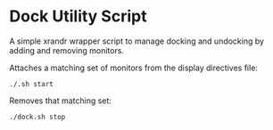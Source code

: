 # Dock Utility Script

A simple xrandr wrapper script to manage docking and undocking by adding and removing monitors.

Attaches a matching set of monitors from the display directives file:
```
./.sh start
```

Removes that matching set:
```
./dock.sh stop
```
